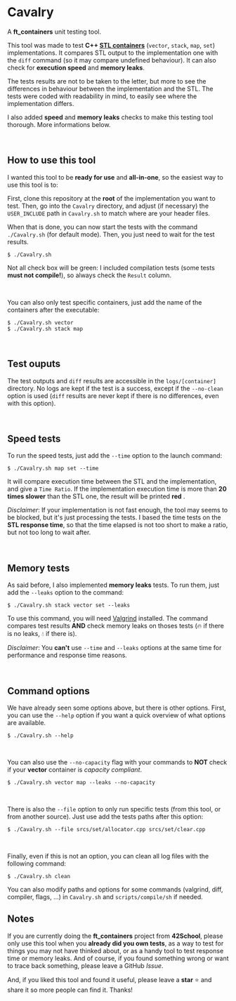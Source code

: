 # Cavalry

A **ft_containers** unit testing tool.

This tool was made to test **C++ [STL containers](https://cplusplus.com/reference/stl/)** (`vector`, `stack`, `map`, `set`) implementations. It compares STL output to the implementation one with the `diff` command (so it may compare undefined behaviour). It can also check for **execution speed** and **memory leaks**.

The tests results are not to be taken to the letter, but more to see the differences in behaviour between the implementation and the STL. The tests were coded with readability in mind, to easily see where the implementation differs.

I also added **speed** and **memory leaks** checks to make this testing tool thorough. More informations below.

<br/>

## How to use this tool

I wanted this tool to be **ready for use** and **all-in-one**, so the easiest way to use this tool is to:

First, clone this repository at the **root** of the implementation you want to test. Then, go into the `Cavalry` directory, and adjust (if necessary) the `USER_INCLUDE` path in `Cavalry.sh` to match where are your header files.

When that is done, you can now start the tests with the command `./Cavalry.sh` (for default mode). Then, you just need to wait for the test results.

```
$ ./Cavalry.sh
```

Not all check box will be green: I included compilation tests (some tests **must not compile!**), so always check the `Result` column.

<br/>

You can also only test specific containers, just add the name of the containers after the executable:

```
$ ./Cavalry.sh vector
$ ./Cavalry.sh stack map
```

<br/>

## Test ouputs

The test outputs and `diff` results are accessible in the `logs/[container]` directory. No logs are kept if the test is a success, except if the `--no-clean` option is used (`diff` results are never kept if there is no differences, even with this option).

<br/>

## Speed tests

To run the speed tests, just add the `--time` option to the launch command:

```
$ ./Cavalry.sh map set --time
```

It will compare execution time between the STL and the implementation, and give a `Time Ratio`. If the implementation execution time is more than **20 times slower** than the STL one, the result will be printed **red** .

_Disclaimer_: If your implementation is not fast enough, the tool may seems to be blocked, but it's just processing the tests. I based the time tests on the **STL response time**, so that the time elapsed is not too short to make a ratio, but not too long to wait after.

<br/>

## Memory tests

As said before, I also implemented **memory leaks** tests. To run them, just add the `--leaks` option to the command:

```
$ ./Cavalry.sh stack vector set --leaks
```

To use this command, you will need [Valgrind](https://valgrind.org/) installed. The command compares test results **AND** check memory leaks on thoses tests (:fire: if there is no leaks, :droplet: if there is).

_Disclaimer_: You **can't** use `--time` and `--leaks` options at the same time for performance and response time reasons.

<br/>

## Command options

We have already seen some options above, but there is other options. First, you can use the `--help` option if you want a quick overview of what options are available.

```
$ ./Cavalry.sh --help
```

<br/>

You can also use the `--no-capacity` flag with your commands to **NOT** check if your **vector** container is _capacity compliant_.

```
$ ./Cavalry.sh vector map --leaks --no-capacity
```

<br/>

There is also the `--file` option to only run specific tests (from this tool, or from another source). Just use add the tests paths after this option:

```
$ ./Cavalry.sh --file srcs/set/allocator.cpp srcs/set/clear.cpp
```

<br/>

Finally, even if this is not an option, you can clean all log files with the following command:

```
$ ./Cavalry.sh clean
```

You can also modify paths and options for some commands (valgrind, diff, compiler, flags, ...) in `Cavalry.sh` and `scripts/compile/sh` if needed.

## Notes

If you are currently doing the **ft_containers** project from **42School**, please only use this tool when you **already did you own tests**, as a way to test for things you may not have thinked about, or as a handy tool to test response time or memory leaks. And of course, if you found something wrong or want to trace back something, please leave a GitHub _Issue_.

And, if you liked this tool and found it useful, please leave a **star** :star: and share it so more people can find it. Thanks!
